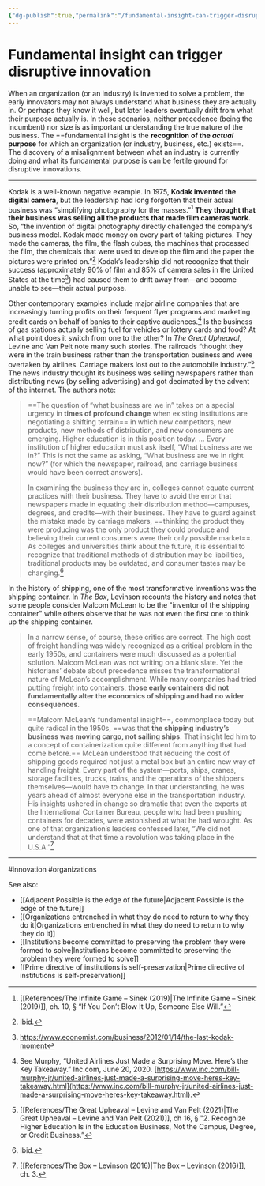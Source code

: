 ```yaml
---
{"dg-publish":true,"permalink":"/fundamental-insight-can-trigger-disruptive-innovation/"}
---
```


# Fundamental insight can trigger disruptive innovation

When an organization (or an industry) is invented to solve a problem, the early innovators may not always understand what business they are actually in. Or perhaps they know it well, but later leaders eventually drift from what their purpose actually is. In these scenarios, neither precedence (being the incumbent) nor size is as important understanding the true nature of the business. The ==fundamental insight is the **recognition of the *actual* purpose** for which an organization (or industry, business, etc.) exists==. The discovery of a misalignment between what an industry is currently doing and what its fundamental purpose is can be fertile ground for disruptive innovations.

---

Kodak is a well-known negative example. In 1975, **Kodak invented the digital camera**, but the leadership had long forgotten that their actual business was “simplifying photography for the masses.”[^kodak] **They thought that their business was selling all the products that made film cameras work.** So, “the invention of digital photography directly challenged the company’s business model. Kodak made money on every part of taking pictures. They made the cameras, the film, the flash cubes, the machines that processed the film, the chemicals that were used to develop the film and the paper the pictures were printed on.”[^kodak2] Kodak’s leadership did not recognize that their success (approximately 90% of film and 85% of camera sales in the United States at the time[^econ]) had caused them to drift away from—and become unable to see—their actual purpose.

Other contemporary examples include major airline companies that are increasingly turning profits on their frequent flyer programs and marketing credit cards on behalf of banks to their captive audiences.[^airlines] Is the business of gas stations actually selling fuel for vehicles or lottery cards and food? At what point does it switch from one to the other? In *The Great Upheaval*, Levine and Van Pelt note many such stories. The railroads “thought they were in the train business rather than the transportation business and were overtaken by airlines. Carriage makers lost out to the automobile industry.”[^upheaval] The news industry thought its business was selling newspapers rather than distributing news (by selling advertising) and got decimated by the advent of the internet. The authors note:

> ==The question of “what business are we in” takes on a special urgency in **times of profound change** when existing institutions are negotiating a shifting terrain== in which new competitors, new products, new methods of distribution, and new consumers are emerging. Higher education is in this position today. … Every institution of higher education must ask itself, “What business are we in?” This is not the same as asking, “What business are we in right now?” (for which the newspaper, railroad, and carriage business would have been correct answers).
> 
> In examining the business they are in, colleges cannot equate current practices with their business. They have to avoid the error that newspapers made in equating their distribution method—campuses, degrees, and credits—with their business. They have to guard against the mistake made by carriage makers, ==thinking the product they were producing was the only product they could produce and believing their current consumers were their only possible market==. As colleges and universities think about the future, it is essential to recognize that traditional methods of distribution may be liabilities, traditional products may be outdated, and consumer tastes may be changing.[^upheaval2]

In the history of shipping, one of the most transformative inventions was the shipping container. In *The Box*, Levinson recounts the history and notes that some people consider Malcom McLean to be the "inventor of the shipping container" while others observe that he was not even the first one to think up the shipping container.

> In a narrow sense, of course, these critics are correct. The high cost of freight handling was widely recognized as a critical problem in the early 1950s, and containers were much discussed as a potential solution. Malcom McLean was not writing on a blank slate. Yet the historians’ debate about precedence misses the transformational nature of McLean’s accomplishment. While many companies had tried putting freight into containers, **those early containers did not fundamentally alter the economics of shipping and had no wider consequences**. 
>
> ==Malcom McLean’s fundamental insight==, commonplace today but quite radical in the 1950s, ==was that **the shipping industry’s business was moving cargo, not sailing ships**. That insight led him to a concept of containerization quite different from anything that had come before.== McLean understood that reducing the cost of shipping goods required not just a metal box but an entire new way of handling freight. Every part of the system—ports, ships, cranes, storage facilities, trucks, trains, and the operations of the shippers themselves—would have to change. In that understanding, he was years ahead of almost everyone else in the transportation industry. His insights ushered in change so dramatic that even the experts at the International Container Bureau, people who had been pushing containers for decades, were astonished at what he had wrought. As one of that organization’s leaders confessed later, “We did not understand that at that time a revolution was taking place in the U.S.A.”[^1]

---
#innovation #organizations 

See also:
- [[Adjacent Possible is the edge of the future\|Adjacent Possible is the edge of the future]]
- [[Organizations entrenched in what they do need to return to why they do it\|Organizations entrenched in what they do need to return to why they do it]]
- [[Institutions become committed to preserving the problem they were formed to solve\|Institutions become committed to preserving the problem they were formed to solve]]
- [[Prime directive of institutions is self-preservation\|Prime directive of institutions is self-preservation]]

[^1]: [[References/The Box –  Levinson (2016)\|The Box –  Levinson (2016)]], ch. 3.
[^econ]: https://www.economist.com/business/2012/01/14/the-last-kodak-moment
[^kodak]: [[References/The Infinite Game – Sinek (2019)\|The Infinite Game – Sinek (2019)]], ch. 10, § “If You Don’t Blow It Up, Someone Else Will.”
[^kodak2]: Ibid.
[^airlines]: See Murphy, “United Airlines Just Made a Surprising Move. Here’s the Key Takeaway.” Inc.com, June 20, 2020. [https://www.inc.com/bill-murphy-jr/united-airlines-just-made-a-surprising-move-heres-key-takeaway.html](https://www.inc.com/bill-murphy-jr/united-airlines-just-made-a-surprising-move-heres-key-takeaway.html).
[^upheaval]: [[References/The Great Upheaval – Levine and Van Pelt (2021)\|The Great Upheaval – Levine and Van Pelt (2021)]], ch 16, § "2. Recognize Higher Education Is in the Education Business, Not the Campus, Degree, or Credit Business.”
[^upheaval2]: Ibid.